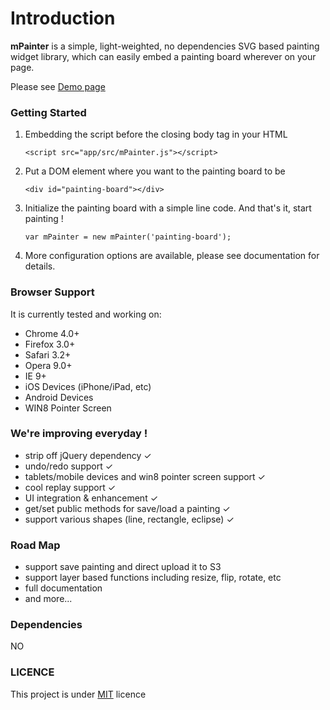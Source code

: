 Introduction
========

**mPainter** is a simple, light-weighted, no dependencies SVG based painting widget library, which can easily embed a painting board wherever on your page.

Please see [Demo page]


### Getting Started

1. Embedding the script before the closing body tag in your HTML

    ```
    <script src="app/src/mPainter.js"></script>
    ```

2. Put a DOM element where you want to the painting board to be

    ```
    <div id="painting-board"></div>
    ```

3. Initialize the painting board with a simple line code. And that's it, start painting !

    ```
    var mPainter = new mPainter('painting-board');
    ```

4. More configuration options are available, please see documentation for details.

### Browser Support

It is currently tested and working on:

- Chrome 4.0+
- Firefox 3.0+
- Safari 3.2+
- Opera 9.0+
- IE 9+
- iOS Devices (iPhone/iPad, etc)
- Android Devices
- WIN8 Pointer Screen

### We're improving everyday !

* strip off jQuery dependency ✓
* undo/redo support ✓
* tablets/mobile devices and win8 pointer screen support ✓
* cool replay support ✓
* UI integration & enhancement ✓
* get/set public methods for save/load a painting ✓
* support various shapes (line, rectangle, eclipse) ✓

### Road Map

* support save painting and direct upload it to S3
* support layer based functions including resize, flip, rotate, etc
* full documentation
* and more...

### Dependencies

NO

### LICENCE

This project is under [MIT] licence

[Demo page]: http://paint.tantanguanguan.com
[MIT]: http://en.wikipedia.org/wiki/MIT_License
